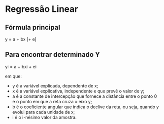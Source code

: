 # Regressão Linear

## Fórmula principal
y = a + bx [+ e]

## Para encontrar determinado Y
yi = a + bxi + ei

em que:
* y é a variável explicada, dependente de x;
* x é a variável explicativa, independente e que prevê o valor de y;
* a é a constante de intercepção que fornece a distância entre o ponto 0 e o ponto em que a reta cruza o eixo y;
* b é o coeficiente angular que indica o declive da reta, ou seja, quando y evolui para cada unidade de x;
* i é o i-nésimo valor da amostra.
